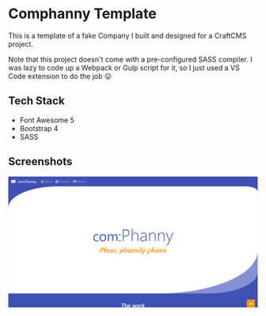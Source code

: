 # Comphanny Template

This is a template of a fake Company I built and designed for a CraftCMS project.

Note that this project doesn't come with a pre-configured SASS compiler. I was lazy to code up a Webpack or Gulp script for it, so I just used a VS Code extension to do the job 😛 

## Tech Stack

- Font Awesome 5
- Bootstrap 4
- SASS

## Screenshots
![landing](./images/comphanny-screenshot.png)